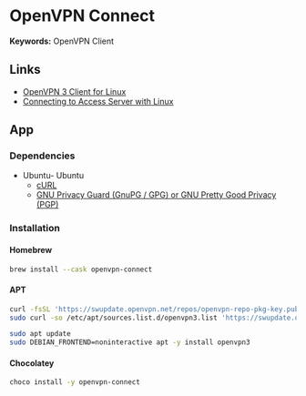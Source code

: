 # OpenVPN Connect

**Keywords:** OpenVPN Client

<!--
.ovpn
-->

<!--
https://www.slickvpn.com/tutorials/using-openvpn-with-ubuntu-mint-network-manager/
-->

## Links

- [OpenVPN 3 Client for Linux](https://openvpn.net/cloud-docs/openvpn-3-client-for-linux/)
- [Connecting to Access Server with Linux](https://openvpn.net/vpn-server-resources/connecting-to-access-server-with-linux/)

## App

### Dependencies

- Ubuntu- Ubuntu
  - [cURL](/curl.md)
  - [GNU Privacy Guard (GnuPG / GPG) or GNU Pretty Good Privacy (PGP)](/gnu-pg.md)

### Installation

#### Homebrew

```sh
brew install --cask openvpn-connect
```

#### APT

```sh
curl -fsSL 'https://swupdate.openvpn.net/repos/openvpn-repo-pkg-key.pub' | sudo apt-key add -
sudo curl -so /etc/apt/sources.list.d/openvpn3.list 'https://swupdate.openvpn.net/community/openvpn3/repos/openvpn3-buster.list'

sudo apt update
sudo DEBIAN_FRONTEND=noninteractive apt -y install openvpn3
```

<!-- #### YUM

```sh
yum check-update

# Repo: EPEL
sudo yum -y install openvpn3-client
``` -->

#### Chocolatey

```sh
choco install -y openvpn-connect
```
